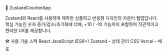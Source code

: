 🧮 ZustandCounterApp

Zustand와 React를 사용하여 제작한 심플하고 반응형 디자인의 카운터 웹앱입니다.
핵심 기능인 숫자 증가/감소/초기화에 더해, +10 / -10 기능까지 포함하여
직관적이고 편리한 UX를 제공합니다.

🛠️ 사용 기술 스택
React
JavaScript (ES6+)
Zustand – 상태 관리
CSS
Vercel – 배포

